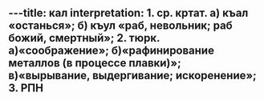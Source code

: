 ---title: кал
interpretation: 1. ср. кртат. а) къал «останься»; б) къул «раб, невольник; раб божий, смертный»; 2. тюрк. а)«соображение»; б)«рафинирование металлов (в процессе плавки)»; в)«вырывание, выдергивание; искоренение»; 3. РПН
---

